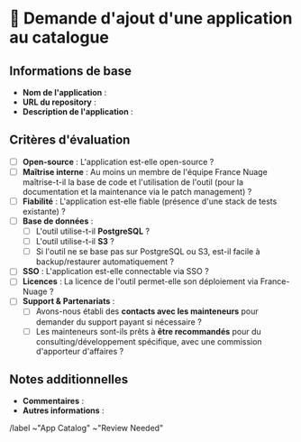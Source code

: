 # 📝 Demande d'ajout d'une application au catalogue

## Informations de base

- **Nom de l'application** :
- **URL du repository** :
- **Description de l'application** :

## Critères d'évaluation

- [ ] **Open-source** : L'application est-elle open-source ?
- [ ] **Maîtrise interne** : Au moins un membre de l'équipe France Nuage
maîtrise-t-il la base de code et l'utilisation de l'outil (pour la documentation
et la maintenance via le patch management) ?
- [ ] **Fiabilité** : L'application est-elle fiable (présence d'une stack de
tests existante) ?
- [ ] **Base de données** :
  - [ ] L'outil utilise-t-il **PostgreSQL** ?
  - [ ] L'outil utilise-t-il **S3** ?
  - [ ] Si l'outil ne se base pas sur PostgreSQL ou S3, est-il facile à
  backup/restaurer automatiquement ?
- [ ] **SSO** : L'application est-elle connectable via SSO ?
- [ ] **Licences** : La licence de l'outil permet-elle son déploiement via
France-Nuage ?
- [ ] **Support & Partenariats** :
  - [ ] Avons-nous établi des **contacts avec les mainteneurs** pour demander du
  support payant si nécessaire ?
  - [ ] Les mainteneurs sont-ils prêts à **être recommandés** pour du
consulting/développement spécifique, avec une commission d'apporteur d'affaires ?

## Notes additionnelles

- **Commentaires** :
- **Autres informations** :

/label ~"App Catalog" ~"Review Needed"
